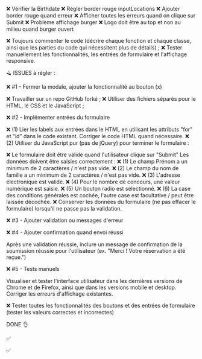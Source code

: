 ❌ Vérifier la Birthdate
❌ Régler border rouge inputLocations
❌ Ajouter border rouge quand erreur
❌ Afficher toutes les erreurs quand on clique sur Submit
❌ Problème affichage burger
❌ Logo doit être au top et non au milieu quand burger ouvert

❌ Toujours commenter le code (décrire chaque fonction et chaque classe, ainsi que les parties du code qui nécessitent plus de détails) ;
❌ Tester manuellement les fonctionnalités, les entrées de formulaire et l'affichage responsive.

🪒 ISSUES à régler :

❌ #1 - Fermer la modale, ajouter la fonctionnalité au bouton (x)

❌ Travailler sur un repo GitHub forké ;
❌ Utiliser des fichiers séparés pour le HTML, le CSS et le JavaScript ;

❌ #2 - Implémenter entrées du formulaire

❌  (1) Lier les labels aux entrées dans le HTML en utilisant les attributs "for" et "id" dans le code existant. Corriger le code HTML quand nécessaire.
❌  (2) Utiliser du JavaScript pur (pas de jQuery) pour terminer le formulaire :

❌ Le formulaire doit être valide quand l'utilisateur clique sur "Submit"
Les données doivent être saisies correctement :
❌ (1) Le champ Prénom a un minimum de 2 caractères / n'est pas vide.
❌ (2) Le champ du nom de famille a un minimum de 2 caractères / n'est pas vide.
❌ (3) L'adresse électronique est valide.
❌ (4) Pour le nombre de concours, une valeur numérique est saisie.
❌ (5) Un bouton radio est sélectionné.
❌ (6) La case des conditions générales est cochée, l'autre case est facultative / peut être laissée décochée.
❌ Conserver les données du formulaire (ne pas effacer le formulaire) lorsqu'il ne passe pas la validation.


❌ #3 - Ajouter validation ou messages d'erreur


❌ #4 - Ajouter confirmation quand envoi réussi

Après une validation réussie, inclure un message de confirmation de la soumission réussie pour l'utilisateur (ex. "Merci ! Votre réservation a été reçue.")


❌ #5 - Tests manuels 

Visualiser et tester l'interface utilisateur dans les dernières versions de Chrome et de Firefox, ainsi que dans les versions mobile et desktop. Corriger les erreurs d'affichage existantes.


❌ Tester toutes les fonctionnalités des boutons et des entrées de formulaire (tester les valeurs correctes et incorrectes)


DONE 👌


✅

✅